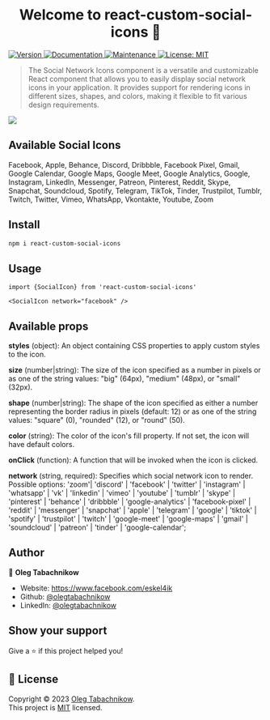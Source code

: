 <h1 align="center">Welcome to react-custom-social-icons 👋</h1>
<p>
  <a href="https://www.npmjs.com/package/react-custom-social-icons" target="_blank">
    <img alt="Version" src="https://img.shields.io/npm/v/react-custom-social-icons.svg">
  </a>
  <a href="https://github.com/olegtabachnikow/react-custom-social-icons#readme" target="_blank">
    <img alt="Documentation" src="https://img.shields.io/badge/documentation-yes-brightgreen.svg" />
  </a>
  <a href="https://github.com/olegtabachnikow/react-custom-social-icons/graphs/commit-activity" target="_blank">
    <img alt="Maintenance" src="https://img.shields.io/badge/Maintained%3F-yes-green.svg" />
  </a>
  <a href="https://github.com/olegtabachnikow/react-custom-social-icons/blob/master/LICENSE" target="_blank">
    <img alt="License: MIT" src="https://img.shields.io/github/license/olegtabachnikow/react-custom-social-icons" />
  </a>
</p>

> The Social Network Icons component is a versatile and customizable React component that allows you to easily display social network icons in your application. It provides support for rendering icons in different sizes, shapes, and colors, making it flexible to fit various design requirements.

<img src="https://i.ibb.co/Fh5zc6G/Screenshot-2023-05-24-at-20-15-24.png" />

## Available Social Icons

Facebook, Apple, Behance, Discord, Dribbble, Facebook Pixel, Gmail, Google Calendar, Google Maps, Google Meet, Google Analytics, Google, Instagram, LinkedIn, Messenger, Patreon, Pinterest, Reddit, Skype, Snapchat, Soundcloud, Spotify, Telegram, TikTok, Tinder, Trustpilot, Tumblr, Twitch, Twitter, Vimeo, WhatsApp, Vkontakte, Youtube, Zoom

## Install

```sh
npm i react-custom-social-icons
```

## Usage

```
import {SocialIcon} from 'react-custom-social-icons'

<SocialIcon network="facebook" />
```

## Available props

**styles** (object): An object containing CSS properties to apply custom styles to the icon.

**size** (number|string): The size of the icon specified as a number in pixels or as one of the string values: "big" (64px), "medium" (48px), or "small" (32px).

**shape** (number|string): The shape of the icon specified as either a number representing the border radius in pixels (default: 12) or as one of the string values: "square" (0), "rounded" (12), or "round" (50).

**color** (string): The color of the icon's fill property. If not set, the icon will have default colors.

**onClick** (function): A function that will be invoked when the icon is clicked.

**network** (string, required): Specifies which social network icon to render. Possible options:
'zoom'| 'discord' | 'facebook' | 'twitter' | 'instagram' | 'whatsapp' | 'vk' | 'linkedin' | 'vimeo' | 'youtube' | 'tumblr' | 'skype' | 'pinterest' | 'behance' | 'dribbble' | 'google-analytics' | 'facebook-pixel' | 'reddit' | 'messenger' | 'snapchat' | 'apple' | 'telegram' | 'google' | 'tiktok' | 'spotify' | 'trustpilot' | 'twitch' | 'google-meet' | 'google-maps' | 'gmail' | 'soundcloud' | 'patreon' | 'tinder' | 'google-calendar';

## Author

👤 **Oleg Tabachnikow**

- Website: https://www.facebook.com/eskel4ik
- Github: [@olegtabachnikow](https://github.com/olegtabachnikow)
- LinkedIn: [@olegtabachnikow](https://linkedin.com/in/olegtabachnikow)

## Show your support

Give a ⭐️ if this project helped you!

## 📝 License

Copyright © 2023 [Oleg Tabachnikow](https://github.com/olegtabachnikow).<br />
This project is [MIT](https://github.com/olegtabachnikow/react-custom-social-icons/blob/master/LICENSE) licensed.
